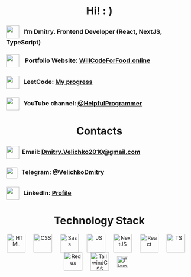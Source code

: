 <h1 align="center">Hi! : )</h1>

### <img align="center" width="35px" src="https://user-images.githubusercontent.com/42185328/228525604-2ff94271-0425-4d6f-802a-e94d883dd8a6.png" /> &nbsp;&nbsp;I’m Dmitry. Frontend Developer (React, NextJS, TypeScript)

### <img align="center" width="35px" src="https://user-images.githubusercontent.com/42185328/228525232-276be514-d71a-44eb-94f7-431bd99a95ec.png" /> &nbsp;&nbsp; Portfolio Website: [<ins>WillCodeForFood.online</ins>](https://willcodeforfood.online/)

### <img align="center" width="35px" src="https://user-images.githubusercontent.com/42185328/228524366-c8368f08-642b-4b12-868c-28f63eac1925.png" />&nbsp;&nbsp; LeetCode: [<ins>My progress</ins>](https://leetcode.com/DmitryVelichko/)

### <img align="center" width="35px" src="https://user-images.githubusercontent.com/42185328/228524818-64c77434-97da-444e-9fe9-1edc9579384a.png" />&nbsp;&nbsp; YouTube channel: [<ins>@HelpfulProgrammer</ins>](https://www.youtube.com/channel/UCMoXZFDHxWvNQHYfTo2nyPA/videos)

<h1 align="center">Contacts</h2>

### <img align="center" width="35px" src="https://user-images.githubusercontent.com/42185328/228523928-7bc9c59e-8e25-457e-9641-8957e4aa8df4.png" />&nbsp;&nbsp;Email: Dmitry.Velichko2010@gmail.com 

### <img align="center" width="30px" src="https://user-images.githubusercontent.com/42185328/228521914-c6ea3442-0e91-4c8c-ba7f-048d39291ecc.png" /> &nbsp;&nbsp;Telegram: [<ins>@VelichkoDmitry</ins>](https://t.me/VelichkoDmitry)

### <img align="center" width="35px" src="https://user-images.githubusercontent.com/42185328/228522687-01fd3af0-549d-4c79-bc60-784cfa56010d.png" /> &nbsp;&nbsp;LinkedIn: [<ins>Profile</ins>](https://www.linkedin.com/in/dmitryvelichko/)

<h1 align="center">Technology Stack</h2>

<p align="center">
<img align="center" style={margin-left: "30px"} alt="HTML" width="50px" src="https://user-images.githubusercontent.com/42185328/140605686-f37da84d-9b7b-4fdd-8b22-f52160d3817d.png" />&nbsp;&emsp;
<img align="center" alt="CSS" width="50px" src="https://user-images.githubusercontent.com/42185328/140605712-1b028b68-aad1-41ef-a868-94df3073716e.png" />&nbsp;&emsp; 
<img align="center" alt="Sass" width="50px" src="https://user-images.githubusercontent.com/42185328/140605966-f5ca001e-d4a3-4498-b3e4-021cb52ceda2.png" />&nbsp;&emsp;   
<img align="center" alt="JS" width="50px" src="https://user-images.githubusercontent.com/42185328/140605745-29b0ca52-240d-4fe4-b8f9-61771fd63521.png" />&nbsp;&emsp;
<img align="center" alt="NextJS" width="50px" src="https://github.com/DmitryVelichko/DmitryVelichko/assets/42185328/3f641b85-1056-475d-8745-1bfd357f872b" />&nbsp;&emsp; 
<img align="center" alt="React" width="50px" src="https://user-images.githubusercontent.com/42185328/140605732-e9ae7ef8-4506-4ca4-b72c-fefc9cc28929.png" />&nbsp;&emsp;
<img align="center" alt="TS" width="50px" src="https://user-images.githubusercontent.com/42185328/140605789-d1be3679-13be-4085-9aaf-825f25ea4b4a.png" />&nbsp;&emsp;
<img align="center" alt="Redux" width="50px" src="https://github.com/DmitryVelichko/DmitryVelichko/assets/42185328/e21011ba-9da8-4c99-859e-7b548329f1ac" />&nbsp;&emsp;
<img align="center" alt="TailwindCSS" width="50px" src=https://github.com/DmitryVelichko/DmitryVelichko/assets/42185328/efaa0154-6765-45f9-a130-e48759a96770" />&nbsp;&emsp;
<img align="center" alt="Figma" width="30px" src="https://user-images.githubusercontent.com/42185328/140606033-235d28fe-46d3-4fdb-a9b9-dff36f3fa3a7.png" />&nbsp;&emsp;
</p>



